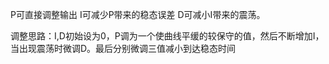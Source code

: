  P可直接调整输出
 I可减少P带来的稳态误差
 D可减小I带来的震荡。

调整思路：I,D初始设为0，P调为一个使曲线平缓的较保守的值，然后不断增加I，当出现震荡时微调D。最后分别微调三值减小到达稳态时间